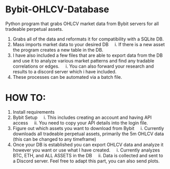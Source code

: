 # Bybit-OHLCV-Database
Python program that grabs OHLCV market data from Bybit servers for all tradeable perpetual assets. 
1. Grabs all of the data and reformats it for compatibility with a SQLite DB.
2. Mass imports market data to your desired DB
&nbsp;&nbsp;&nbsp;&nbsp;i. If there is a new asset the program creates a new table in the DB.
3. I have also included a few files that are able to export data from the DB and use it to analyze various market patterns and find any tradable correlations or edges.
&nbsp;&nbsp;&nbsp;&nbsp;i. You can also forward your research and results to a discord server which i have included.
5. These processes can be automated via a batch file.

# HOW TO:
1. Install requirements
3. Bybit Setup
&nbsp;&nbsp;&nbsp;&nbsp;i. This includes creating an account and having API access
&nbsp;&nbsp;&nbsp;&nbsp;ii. You need to copy your API details into the login file.
5. Figure out which assets you want to download from Bybit
&nbsp;&nbsp;&nbsp;&nbsp;i. Currently downloads all tradeable perpetual assets, primarily the 5m OHLCV data (this can be changed to any timeframe)
6. Once your DB is established you can export OHLCV data and analyze it however you want or use what I have created.
&nbsp;&nbsp;&nbsp;&nbsp;i. Currently analyzes BTC, ETH, and ALL ASSETS in the DB
&nbsp;&nbsp;&nbsp;&nbsp;ii. Data is collected and sent to a Discord server. Feel free to adapt this part, you can also send plots.

